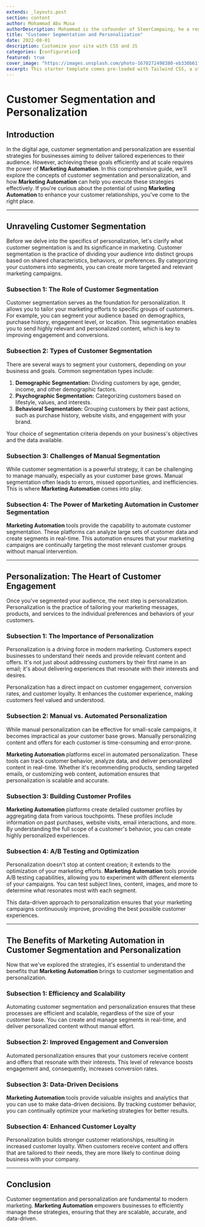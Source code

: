 ```yaml
---
extends: _layouts.post
section: content
author: Mohammad Abu Musa
authorDescription: Mohammad is the cofounder of SteerCampaing, he a regular contributor of Mautic
title: "Customer Segmentation and Personalization"
date: 2022-08-01
description: Customize your site with CSS and JS
categories: [configuration]
featured: true
cover_image: "https://images.unsplash.com/photo-1670272498380-eb330b61f3cd?ixlib=rb-4.0.3&ixid=MnwxMjA3fDB8MHxwaG90by1wYWdlfHx8fGVufDB8fHx8&auto=format&fit=crop&w=2070&q=80"
excerpt: This starter template comes pre-loaded with Tailwind CSS, a utility CSS framework that allows you to customize and build complex designs without touching a line of CSS.
---
```

# Customer Segmentation and Personalization

## Introduction

In the digital age, customer segmentation and personalization are essential strategies for businesses aiming to deliver tailored experiences to their audience. However, achieving these goals efficiently and at scale requires the power of **Marketing Automation**. In this comprehensive guide, we'll explore the concepts of customer segmentation and personalization, and how **Marketing Automation** can help you execute these strategies effectively. If you're curious about the potential of using **Marketing Automation** to enhance your customer relationships, you've come to the right place.

---

## Unraveling Customer Segmentation

Before we delve into the specifics of personalization, let's clarify what customer segmentation is and its significance in marketing. Customer segmentation is the practice of dividing your audience into distinct groups based on shared characteristics, behaviors, or preferences. By categorizing your customers into segments, you can create more targeted and relevant marketing campaigns.

### Subsection 1: The Role of Customer Segmentation

Customer segmentation serves as the foundation for personalization. It allows you to tailor your marketing efforts to specific groups of customers. For example, you can segment your audience based on demographics, purchase history, engagement level, or location. This segmentation enables you to send highly relevant and personalized content, which is key to improving engagement and conversions.

### Subsection 2: Types of Customer Segmentation

There are several ways to segment your customers, depending on your business and goals. Common segmentation types include:

1. **Demographic Segmentation:** Dividing customers by age, gender, income, and other demographic factors.
2. **Psychographic Segmentation:** Categorizing customers based on lifestyle, values, and interests.
3. **Behavioral Segmentation:** Grouping customers by their past actions, such as purchase history, website visits, and engagement with your brand.

Your choice of segmentation criteria depends on your business's objectives and the data available.

### Subsection 3: Challenges of Manual Segmentation

While customer segmentation is a powerful strategy, it can be challenging to manage manually, especially as your customer base grows. Manual segmentation often leads to errors, missed opportunities, and inefficiencies. This is where **Marketing Automation** comes into play.

### Subsection 4: The Power of Marketing Automation in Customer Segmentation

**Marketing Automation** tools provide the capability to automate customer segmentation. These platforms can analyze large sets of customer data and create segments in real-time. This automation ensures that your marketing campaigns are continually targeting the most relevant customer groups without manual intervention.

---

## Personalization: The Heart of Customer Engagement

Once you've segmented your audience, the next step is personalization. Personalization is the practice of tailoring your marketing messages, products, and services to the individual preferences and behaviors of your customers.

### Subsection 1: The Importance of Personalization

Personalization is a driving force in modern marketing. Customers expect businesses to understand their needs and provide relevant content and offers. It's not just about addressing customers by their first name in an email; it's about delivering experiences that resonate with their interests and desires.

Personalization has a direct impact on customer engagement, conversion rates, and customer loyalty. It enhances the customer experience, making customers feel valued and understood.

### Subsection 2: Manual vs. Automated Personalization

While manual personalization can be effective for small-scale campaigns, it becomes impractical as your customer base grows. Manually personalizing content and offers for each customer is time-consuming and error-prone.

**Marketing Automation** platforms excel in automated personalization. These tools can track customer behavior, analyze data, and deliver personalized content in real-time. Whether it's recommending products, sending targeted emails, or customizing web content, automation ensures that personalization is scalable and accurate.

### Subsection 3: Building Customer Profiles

**Marketing Automation** platforms create detailed customer profiles by aggregating data from various touchpoints. These profiles include information on past purchases, website visits, email interactions, and more. By understanding the full scope of a customer's behavior, you can create highly personalized experiences.

### Subsection 4: A/B Testing and Optimization

Personalization doesn't stop at content creation; it extends to the optimization of your marketing efforts. **Marketing Automation** tools provide A/B testing capabilities, allowing you to experiment with different elements of your campaigns. You can test subject lines, content, images, and more to determine what resonates most with each segment.

This data-driven approach to personalization ensures that your marketing campaigns continuously improve, providing the best possible customer experiences.

---

## The Benefits of Marketing Automation in Customer Segmentation and Personalization

Now that we've explored the strategies, it's essential to understand the benefits that **Marketing Automation** brings to customer segmentation and personalization.

### Subsection 1: Efficiency and Scalability

Automating customer segmentation and personalization ensures that these processes are efficient and scalable, regardless of the size of your customer base. You can create and manage segments in real-time, and deliver personalized content without manual effort.

### Subsection 2: Improved Engagement and Conversion

Automated personalization ensures that your customers receive content and offers that resonate with their interests. This level of relevance boosts engagement and, consequently, increases conversion rates.

### Subsection 3: Data-Driven Decisions

**Marketing Automation** tools provide valuable insights and analytics that you can use to make data-driven decisions. By tracking customer behavior, you can continually optimize your marketing strategies for better results.

### Subsection 4: Enhanced Customer Loyalty

Personalization builds stronger customer relationships, resulting in increased customer loyalty. When customers receive content and offers that are tailored to their needs, they are more likely to continue doing business with your company.

---

## Conclusion

Customer segmentation and personalization are fundamental to modern marketing. **Marketing Automation** empowers businesses to efficiently manage these strategies, ensuring that they are scalable, accurate, and data-driven.
